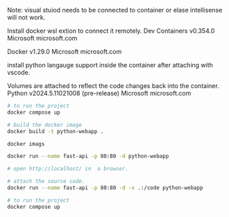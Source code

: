 
Note: 
visual stuiod needs to be connected to container or elase intellisense will not work.

Install docker wsl extion to connect it remotely. 
Dev Containers
v0.354.0
Microsoft
microsoft.com

Docker
v1.29.0
Microsoft
microsoft.com

install python langauge support inside the container after attaching with vscode.


Volumes are attached to reflect the code changes back into the container.
Python
v2024.5.11021008 (pre-release)
Microsoft
microsoft.com


```bash
# to run the project
docker compose up
```



```bash
# build the docker image
docker build -t python-webapp .

docker imags

docker run --name fast-api -p 80:80 -d python-webapp

# open http://localhost/ in  a browser.

# attach the source code.
docker run --name fast-api -p 80:80 -d -v .:/code python-webapp

# to run the project
docker compose up
```


